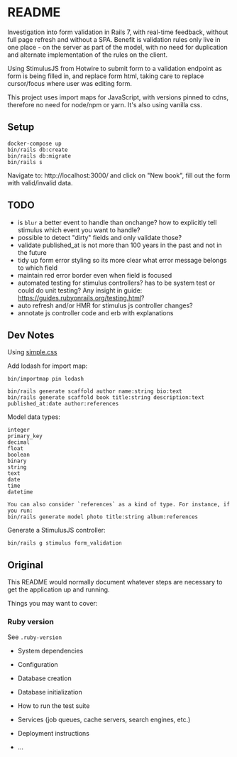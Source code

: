 # README

Investigation into form validation in Rails 7, with real-time feedback, without full page refresh and without a SPA. Benefit is validation rules only live in one place - on the server as part of the model, with no need for duplication and alternate implementation of the rules on the client.

Using StimulusJS from Hotwire to submit form to a validation endpoint as form is being filled in, and replace form html, taking care to replace cursor/focus where user was editing form.

This project uses import maps for JavaScript, with versions pinned to cdns, therefore no need for node/npm or yarn. It's also using vanilla css.

## Setup

```
docker-compose up
bin/rails db:create
bin/rails db:migrate
bin/rails s
```

Navigate to: http://localhost:3000/ and click on "New book", fill out the form with valid/invalid data.

## TODO

* is `blur` a better event to handle than onchange? how to explicitly tell stimulus which event you want to handle?
* possible to detect "dirty" fields and only validate those?
* validate published_at is not more than 100 years in the past and not in the future
* tidy up form error styling so its more clear what error message belongs to which field
* maintain red error border even when field is focused
* automated testing for stimulus controllers? has to be system test or could do unit testing? Any insight in guide: https://guides.rubyonrails.org/testing.html?
* auto refresh and/or HMR for stimulus js controller changes?
* annotate js controller code and erb with explanations

## Dev Notes

Using [simple.css](https://github.com/kevquirk/simple.css)

Add lodash for import map:

```
bin/importmap pin lodash
```

```
bin/rails generate scaffold author name:string bio:text
bin/rails generate scaffold book title:string description:text published_at:date author:references
```

Model data types:

```
integer
primary_key
decimal
float
boolean
binary
string
text
date
time
datetime

You can also consider `references` as a kind of type. For instance, if you run:
bin/rails generate model photo title:string album:references
```

Generate a StimulusJS controller:

```
bin/rails g stimulus form_validation
```

## Original

This README would normally document whatever steps are necessary to get the
application up and running.

Things you may want to cover:

### Ruby version

See `.ruby-version`

* System dependencies

* Configuration

* Database creation

* Database initialization

* How to run the test suite

* Services (job queues, cache servers, search engines, etc.)

* Deployment instructions

* ...
